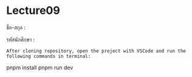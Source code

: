 # Lecture09

ชื่อ-สกุล :

รหัสนักศึกษา :
```
After cloning repository, open the project with VSCode and run the following commands in terminal:

```
pnpm install
pnpm run dev

```
